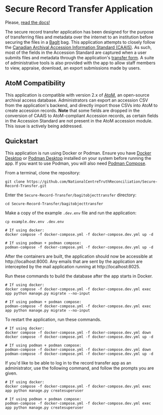 # Secure Record Transfer Application

Please, [read the docs!](https://nctr-bagit-record-transfer.readthedocs.io/en/latest/)

The secure record transfer application has been designed for the purpose of transferring files and metadata over the internet to an institution before securing the files in a [BagIt](https://datatracker.ietf.org/doc/html/rfc8493) bag. This application attempts to closely follow the [Canadian Archival Accession Information Standard (CAAIS)](http://archivescanada.ca/CWG_AccessionStandard). As such, most of the fields in the Accession Standard are captured when a user submits files and metadata through the application's [transfer form](https://nctr-bagit-record-transfer.readthedocs.io/en/latest/howtouse/transferform.html). A suite of administrative tools is also provided with the app to allow staff members to view, appraise, download, an export submissions made by users.

## AtoM Compatibility

This application is compatible with version 2.x of [AtoM](https://www.accesstomemory.org/en/), an open-source archival access database. Administrators can export an accession CSV from the application's backend, and directly import those CSVs into AtoM to create accession records. **Note** that some fields are dropped in the conversion of CAAIS to AtoM-compliant Accession records, as certain fields in the Accession Standard are not present in the AtoM accession module. This issue is actively being addressed.

## Quickstart

This application is run using Docker or Podman. Ensure you have [Docker Desktop](https://www.docker.com/products/docker-desktop) or [Podman Desktop](https://podman-desktop.io/) installed on your system before running the app. If you want to use Podman, you will also need [Podman Compose](https://github.com/containers/podman-compose).

From a terminal, clone the repository:

```shell
git clone https://github.com/NationalCentreTruthReconciliation/Secure-Record-Transfer.git
```

Enter the `Secure-Record-Transfer/bagitobjecttransfer` directory:

```shell
cd Secure-Record-Transfer/bagitobjecttransfer
```

Make a copy of the example `.dev.env` file and run the application:

```shell
cp example.dev.env .dev.env

# If using docker:
docker compose -f docker-compose.yml -f docker-compose.dev.yml up -d

# If using podman + podman compose:
podman-compose -f docker-compose.yml -f docker-compose.dev.yml up -d
```

After the containers are built, the application should now be accessible at http://localhost:8000. Any emails that are sent by the application are intercepted by the mail application running at http://localhost:8025.

Run these commands to build the database after the app starts in Docker.

```shell
# If using docker:
docker compose -f docker-compose.yml -f docker-compose.dev.yml exec app python manage.py migrate --no-input

# If using podman + podman compose:
podman-compose -f docker-compose.yml -f docker-compose.dev.yml exec app python manage.py migrate --no-input
```

To restart the application, run these commands.

```shell
# If using docker:
docker compose -f docker-compose.yml -f docker-compose.dev.yml down
docker compose -f docker-compose.yml -f docker-compose.dev.yml up -d

# If using podman + podman compose:
podman-compose -f docker-compose.yml -f docker-compose.dev.yml down
podman-compose -f docker-compose.yml -f docker-compose.dev.yml up -d
```

If you'd like to be able to log in to the record transfer app as an administrator, use the following command, and follow the prompts you are given.

```shell
# If using docker:
docker compose -f docker-compose.yml -f docker-compose.dev.yml exec app python manage.py createsuperuser

# If using podman + podman compose:
podman-compose -f docker-compose.yml -f docker-compose.dev.yml exec app python manage.py createsuperuser
```
